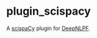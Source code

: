 # plugin_scispacy
A [scispaCy][scispacy] plugin for [DeepNLPF][deepnlpf].

[scispacy]: https://allenai.github.io/scispacy/
[deepnlpf]: https://github.com/deepnlpf/deepnlpf

